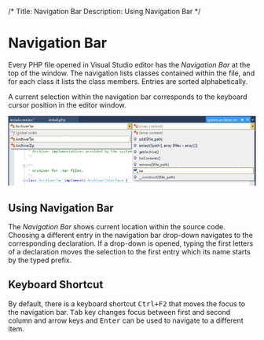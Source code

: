 /*
Title: Navigation Bar
Description: Using Navigation Bar
*/

# Navigation Bar

Every PHP file opened in Visual Studio editor has the *Navigation Bar* at the top of the window. The navigation lists classes contained within the file, and for each class it lists the class members. Entries are sorted alphabetically.

A current selection within the navigation bar corresponds to the keyboard cursor position in the editor window.

![Navigation Bar](imgs/navigation-bar.png)

## Using Navigation Bar

The *Navigation Bar* shows current location within the source code. Choosing a different entry in the navigation bar drop-down navigates to the corresponding declaration. If a drop-down is opened, typing the first letters of a declaration moves the selection to the first entry which its name starts by the typed prefix.

## Keyboard Shortcut

By default, there is a keyboard shortcut <kbd>Ctrl+F2</kbd> that moves the focus to the navigation bar. <kbd>Tab</kbd> key changes focus between first and second column and arrow keys and <kbd>Enter</kbd> can be used to navigate to a different item.